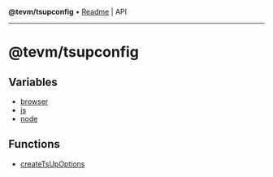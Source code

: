 **@tevm/tsupconfig** • [Readme](README.md) \| API

***

# @tevm/tsupconfig

## Variables

- [browser](variables/browser.md)
- [js](variables/js.md)
- [node](variables/node.md)

## Functions

- [createTsUpOptions](functions/createTsUpOptions.md)
